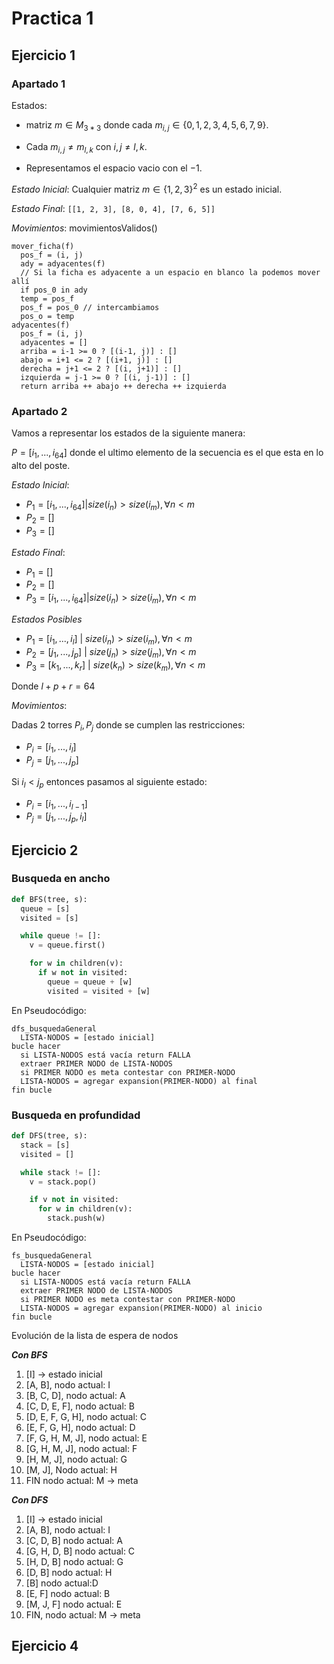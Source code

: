 # Practica 1
## Ejercicio 1
### Apartado 1
Estados: 
* matriz $m \in M_{3*3}$ donde cada $m_{i,j} \in \{ 0, 1,2,3,4,5,6,7,9\}$.
   
* Cada $m_{i,j} \neq m_{l,k}$ con $i,j \neq l,k$.

* Representamos el espacio vacio con el $-1$.
  
*Estado Inicial*: Cualquier matriz $m \in \{1,2,3\}^2$ es un estado inicial.

*Estado Final*: `[[1, 2, 3],
                [8, 0, 4],
                [7, 6, 5]]`

*Movimientos*: movimientosValidos()

```
mover_ficha(f)
  pos_f = (i, j)
  ady = adyacentes(f)
  // Si la ficha es adyacente a un espacio en blanco la podemos mover   allí
  if pos_0 in ady
  temp = pos_f
  pos_f = pos_0 // intercambiamos
  pos_o = temp
adyacentes(f)
  pos_f = (i, j)
  adyacentes = []
  arriba = i-1 >= 0 ? [(i-1, j)] : []
  abajo = i+1 <= 2 ? [(i+1, j)] : []
  derecha = j+1 <= 2 ? [(i, j+1)] : []
  izquierda = j-1 >= 0 ? [(i, j-1)] : []
  return arriba ++ abajo ++ derecha ++ izquierda
```

### Apartado 2
Vamos a representar los estados de la siguiente manera:

$P = [i_1, ..., i_{64}]$ donde el ultimo elemento de la secuencia es el que esta en lo alto del poste.

*Estado Inicial*:
- $P_1 = [i_1, ..., i_{64}] | size(i_n) > size(i_m), \forall n < m$
- $P_2 = []$
- $P_3 = []$

*Estado Final*:
- $P_1 = []$
- $P_2 = []$
- $P_3 = [i_1, ..., i_{64}] | size(i_n) > size(i_m), \forall n < m$

*Estados Posibles*
- $P_1 = [i_1, ..., i_l]\ |\ size(i_n) > size(i_m), \forall n < m$
- $P_2 = [j_1, ..., j_p]\ |\ size(j_n) > size(j_m), \forall n < m$
- $P_3 = [k_1, ..., k_r]\ |\ size(k_n) > size(k_m), \forall n < m$

Donde $l + p + r = 64$

*Movimientos*:

Dadas 2 torres $P_i, P_j$ donde se cumplen las restricciones:
- $P_i = [i_1, ..., i_l]$
- $P_j = [j_1, ..., j_p]$

Si $i_l < j_p$ entonces pasamos al siguiente estado:
- $P_i = [i_1, ..., i_{l-1}]$
- $P_j = [j_1, ..., j_p, i_l]$

## Ejercicio 2
### Busqueda en ancho
```python
def BFS(tree, s):
  queue = [s]
  visited = [s]

  while queue != []:
    v = queue.first()

    for w in children(v):
      if w not in visited:
        queue = queue + [w]
        visited = visited + [w]
```
En Pseudocódigo:
```
dfs_busquedaGeneral
  LISTA-NODOS = [estado inicial]
bucle hacer
  si LISTA-NODOS está vacía return FALLA
  extraer PRIMER NODO de LISTA-NODOS
  si PRIMER NODO es meta contestar con PRIMER-NODO
  LISTA-NODOS = agregar expansion(PRIMER-NODO) al final
fin bucle
```
### Busqueda en profundidad
```python
def DFS(tree, s):
  stack = [s]
  visited = []

  while stack != []:
    v = stack.pop()

    if v not in visited:
      for w in children(v):
        stack.push(w)   
```
En Pseudocódigo:
```
fs_busquedaGeneral
  LISTA-NODOS = [estado inicial]
bucle hacer
  si LISTA-NODOS está vacía return FALLA
  extraer PRIMER NODO de LISTA-NODOS
  si PRIMER NODO es meta contestar con PRIMER-NODO
  LISTA-NODOS = agregar expansion(PRIMER-NODO) al inicio
fin bucle
```
Evolución de la lista de espera de nodos

***Con BFS***
1. [I] → estado inicial
2. [A, B], nodo actual: I
3. [B, C, D], nodo actual: A
4. [C, D, E, F], nodo actual: B
5. [D, E, F, G, H], nodo actual: C
6. [E, F, G, H], nodo actual: D
7. [F, G, H, M, J], nodo actual: E
8. [G, H, M, J], nodo actual: F
9. [H, M, J], nodo actual: G
10. [M, J], Nodo actual: H
11. FIN nodo actual: M → meta

***Con DFS***
1. [I] → estado inicial
2. [A, B], nodo actual: I
3. [C, D, B] nodo actual: A
4. [G, H, D, B] nodo actual: C
5. [H, D, B] nodo actual: G
6. [D, B] nodo actual: H
7. [B] nodo actual:D
8. [E, F] nodo actual: B
9. [M, J, F] nodo actual: E
10. FIN, nodo actual: M → meta

## Ejercicio 4
  
